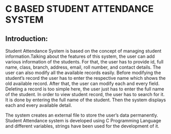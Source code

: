 # C BASED STUDENT ATTENDANCE SYSTEM 

## Introduction:

Student Attendance  System is based on the concept of managing student information.Talking about the features of this  system, the user can add various information of the students. For that, the user has to provide id, full name, class, branch, address, email, roll number, and contact details. The user can also modify all the available records easily. Before modifying the student’s record the user has to enter the respective name which shows the old available record. After that, the user can modify each and every field. Deleting a record is too simple here, the user just has to enter the full name of the student. In order to view student record, the user has to search for it. It is done by entering the full name of the student. Then the system displays each and every available detail.

The system creates an external file to store the user’s data permanently.  Student Attendance  system is developed using C Programming Language and different variables, strings have been used for the development of it. 

